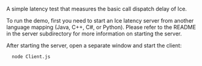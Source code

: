 A simple latency test that measures the basic call dispatch delay of
Ice.

To run the demo, first you need to start an Ice latency server from
another language mapping (Java, C++, C#, or Python). Please refer to
the README in the server subdirectory for more information on starting
the server.

After starting the server, open a separate window and start the
client:

      node Client.js
